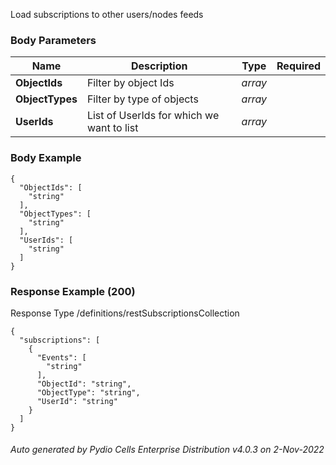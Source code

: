 






 
Load subscriptions to other users/nodes feeds  


### Body Parameters

Name | Description | Type | Required
---|---|---|---
**ObjectIds** | Filter by object Ids | _array_ |   
**ObjectTypes** | Filter by type of objects | _array_ |   
**UserIds** | List of UserIds for which we want to list | _array_ |   


### Body Example
```
{
  "ObjectIds": [
    "string"
  ],
  "ObjectTypes": [
    "string"
  ],
  "UserIds": [
    "string"
  ]
}
```






### Response Example (200)
Response Type /definitions/restSubscriptionsCollection

```
{
  "subscriptions": [
    {
      "Events": [
        "string"
      ],
      "ObjectId": "string",
      "ObjectType": "string",
      "UserId": "string"
    }
  ]
}
```




###### Auto generated by Pydio Cells Enterprise Distribution v4.0.3 on 2-Nov-2022
